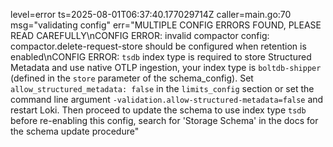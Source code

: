 level=error ts=2025-08-01T06:37:40.177029714Z caller=main.go:70 msg="validating config" err="MULTIPLE CONFIG ERRORS FOUND, PLEASE READ CAREFULLY\nCONFIG ERROR: invalid compactor config: compactor.delete-request-store should be configured when retention is enabled\nCONFIG ERROR: `tsdb` index type is required to store Structured Metadata and use native OTLP ingestion, your index type is `boltdb-shipper` (defined in the `store` parameter of the schema_config). Set `allow_structured_metadata: false` in the `limits_config` section or set the command line argument `-validation.allow-structured-metadata=false` and restart Loki. Then proceed to update the schema to use index type `tsdb` before re-enabling this config, search for 'Storage Schema' in the docs for the schema update procedure"
